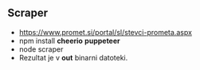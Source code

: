 ##  Scraper
*   https://www.promet.si/portal/sl/stevci-prometa.aspx 
*   npm install __cheerio__ __puppeteer__
*   node scraper
*   Rezultat je v __out__ binarni datoteki.


